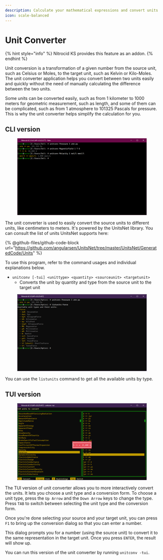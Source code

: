 ```yaml
---
description: Calculate your mathematical expressions and convert units
icon: scale-balanced
---
```


# Unit Converter

{% hint style="info" %}
Nitrocid KS provides this feature as an addon.
{% endhint %}

Unit conversion is a transformation of a given number from the source unit, such as Celsius or Moles, to the target unit, such as Kelvin or Kilo-Moles. The unit converter application helps you convert between two units easily and quickly without the need of manually calculating the difference between the two units.

Some units can be converted easily, such as from 1 kilometer to 1000 meters for geometric measurement, such as length, and some of them can be complicated, such as from 1 atmosphere to 101325 Pascals for pressure. This is why the unit converter helps simplify the calculation for you.

## CLI version

<figure><img src="../../../../.gitbook/assets/Beta3-035-UnitConv.png" alt=""><figcaption></figcaption></figure>

The unit converter is used to easily convert the source units to different units, like centimeters to meters. It's powered by the UnitsNet library. You can consult the list of units UnitsNet supports here:

{% @github-files/github-code-block url="https://github.com/angularsen/UnitsNet/tree/master/UnitsNet/GeneratedCode/Units" %}

To use this program, refer to the command usages and individual explanations below.

* `unitconv [-tui] <unittype> <quantity> <sourceunit> <targetunit>`
  * Converts the unit by quantity and type from the source unit to the target unit

<figure><img src="../../../../.gitbook/assets/039-unitconv.png" alt=""><figcaption></figcaption></figure>

You can use the `listunits` command to get all the available units by type.

## TUI version

<figure><img src="../../../../.gitbook/assets/040-unitconvtui.png" alt=""><figcaption></figcaption></figure>

The TUI version of unit converter allows you to more interactively convert the units. It lets you choose a unit type and a conversion form. To choose a unit type, press the `Up Arrow` and the `Down Arrow` keys to change the type. Press `TAB` to switch between selecting the unit type and the conversion form.

Once you're done selecting your source and your target unit, you can press `F1` to bring up the conversion dialog so that you can enter a number.

This dialog prompts you for a number (using the source unit) to convert it to the same representation in the target unit. Once you press `ENTER`, the result will show up.

You can run this version of the unit converter by running `unitconv -tui`.
